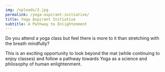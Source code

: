 ```yaml
---
img: /uploads/2.jpg
permalink: /yoga-aspirant-initiative/
title: Yoga Aspirant Initiative
subtitle: A Pathway to Enlightenment
---
```

Do you attend a yoga class but feel there is more to it than stretching with the breath mindfully?

This is an exciting opportunity to look beyond the mat (while continuing to enjoy classes) and follow a pathway towards Yoga as a science and philosophy of human enlightenment.